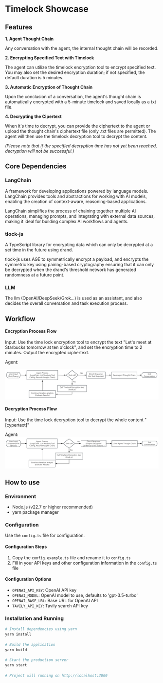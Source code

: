 # Timelock Showcase

## Features

**1. Agent Thought Chain**

Any conversation with the agent, the internal thought chain will be recorded.

**2. Encrypting Specified Text with Timelock**

The agent can utilize the timelock encryption tool to encrypt specified text. You may also set the desired encryption duration; if not specified, the default duration is 5 minutes.

**3. Automatic Encryption of Thought Chain**

Upon the conclusion of a conversation, the agent's thought chain is automatically encrypted with a 5-minute timelock and saved locally as a txt file.

**4. Decrypting the Cipertext**

When it's time to decrypt, you can provide the ciphertext to the agent or upload the thought chain's ciphertext file (only .txt files are permitted). The agent will then use the timelock decryption tool to decrypt the content. 

*(Please note that if the specified decryption time has not yet been reached, decryption will not be successful.)*

## Core Dependencies

### LangChain
A framework for developing applications powered by language models. LangChain provides tools and abstractions for working with AI models, enabling the creation of context-aware, reasoning-based applications.

LangChain simplifies the process of chaining together multiple AI operations, managing prompts, and integrating with external data sources, making it ideal for building complex AI workflows and agents.

### tlock-js
A TypeScript library for encrypting data which can only be decrypted at a set time in the future using drand.

tlock-js uses AGE to symmetrically encrypt a payload, and encrypts the symmetric key using pairing-based cryptography ensuring that it can only be decrypted when the drand's threshold network has generated randomness at a future point.

### LLM
The llm (OpenAI/DeepSeek/Grok...) is used as an assistant, and also decides the overall conversation and task execution process.

## Workflow

#### Encryption Process Flow


Input: Use the time lock encryption tool to encrypt the text "Let's meet at Starbucks tomorrow at ten o'clock", and set the encryption time to 2 minutes. Output the encrypted ciphertext.

Agent: 

![Agent encryption workflow](public/asserts/encryption.png)


#### Decryption Process Flow

Input: Use the time lock decryption tool to decrypt the whole content "[cypertext]"

Agent:
![Agent decryption workflow](public/asserts/decryption.png)

## How to use

### Environment

- Node.js (v22.7 or higher recommended)
- yarn package manager

### Configuration

Use the `config.ts` file for configuration.

#### Configuration Steps

1. Copy the `config.example.ts` file and rename it to `config.ts`
2. Fill in your API keys and other configuration information in the `config.ts` file

#### Configuration Options

- `OPENAI_API_KEY`: OpenAI API key
- `OPENAI_MODEL`: OpenAI model to use, defaults to 'gpt-3.5-turbo'
- `OPENAI_BASE_URL`: Base URL for OpenAI API
- `TAVILY_API_KEY`: Tavily search API key


### Installation and Running

```bash
# Install dependencies using yarn
yarn install

# Build the application
yarn build

# Start the production server
yarn start

# Project will running on http://localhost:3000
```

